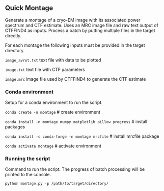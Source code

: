 ## Quick Montage
Generate a montage of a cryo-EM image with its associated power spectrum and CTF estimate. Uses an MRC image file and raw text output of CTFFIND4 as inputs. Process a batch by putting multiple files in the target directly.

For each montage the following inputs must be provided in the target directory.

`image_avrot.txt` text file with data to be plotted

`image.txt` text file with CTF parameters

`image.mrc` image file used by CTFFIND4 to generate the CTF estimate

### Conda environment
Setup for a conda environment to run the script.

`conda create -n montage` # create environment

`conda install -n montage numpy matplotlib pillow progress` # install packages

`conda install -c conda-forge -n montage mrcfile` # install mrcfile package

`conda activate montage` # activate environment

### Running the script
Command to run the script. The progress of batch processing will be printed to the console.

`python montage.py -p /path/to/target/directory/`
